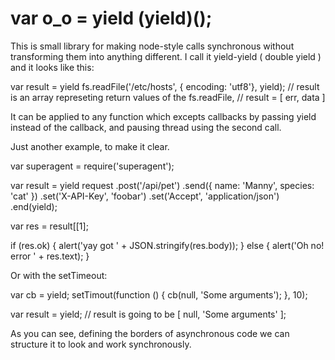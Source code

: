 # var o_o = yield (yield)();

This is small library for making node-style calls synchronous without transforming them
into anything different. I call it yield-yield ( double yield ) and it looks
like this:

  var result = yield fs.readFile('/etc/hosts', { encoding: 'utf8'}, yield);
  // result is an array represeting return values of the fs.readFile, 
  // result = [ err, data ]

It can be applied to any function which excepts callbacks by passing yield
instead of the callback, and pausing thread using the second call.

Just another example, to make it clear.

  var superagent = require('superagent');

  var result = yield request
    .post('/api/pet')
    .send({ name: 'Manny', species: 'cat' })
    .set('X-API-Key', 'foobar')
    .set('Accept', 'application/json')
    .end(yield);

  var res = result[[1];

  if (res.ok) {
    alert('yay got ' + JSON.stringify(res.body));
  } else {
  alert('Oh no! error ' + res.text);
  }

Or with the setTimeout:

  var cb = yield;
  setTimout(function () {
    cb(null, 'Some arguments');
  }, 10);

  var result = yield;
  // result is going to be [ null, 'Some arguments' ];

As you can see, defining the borders of asynchronous code we can structure it
to look and work synchronously.



